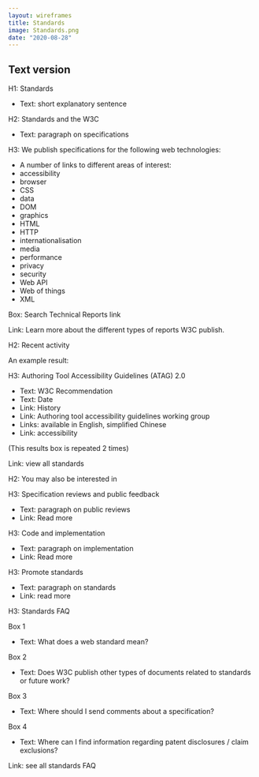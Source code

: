 ```yaml
---
layout: wireframes
title: Standards
image: Standards.png
date: "2020-08-28"
---
```


## Text version

H1: Standards
- Text: short explanatory sentence

H2: Standards and the W3C
- Text: paragraph on specifications

H3: We publish specifications for the following web technologies:
- A number of links to different areas of interest:
- accessibility
- browser
- CSS
- data
- DOM
- graphics
- HTML
- HTTP
- internationalisation
- media
- performance
- privacy
- security
- Web API
- Web of things
- XML

Box: Search Technical Reports link

Link: Learn more about the different types of reports W3C publish. 

H2: Recent activity

An example result:

H3: Authoring Tool Accessibility Guidelines (ATAG) 2.0
- Text: W3C Recommendation
- Text: Date
- Link: History
- Link: Authoring tool accessibility guidelines working group
- Links: available in English, simplified Chinese 
- Link: accessibility 

(This results box is repeated 2 times)

Link: view all standards

H2: You may also be interested in

H3: Specification reviews and public feedback
- Text: paragraph on public reviews
- Link: Read more

H3: Code and implementation
- Text: paragraph on implementation
- Link: Read more

H3: Promote standards
- Text: paragraph on standards
- Link: read more

H3: Standards FAQ

Box 1
- Text: What does a web standard mean?

Box 2
- Text: Does W3C publish other types of documents related to standards or future work?

Box 3
- Text: Where should I send comments about a specification?

Box 4
- Text: Where can I find information regarding patent disclosures / claim exclusions? 

Link: see all standards FAQ
